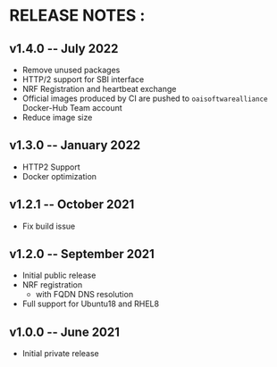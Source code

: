 # RELEASE NOTES : #

## v1.4.0 -- July 2022 ##

* Remove unused packages
* HTTP/2 support for SBI interface
* NRF Registration and heartbeat exchange
* Official images produced by CI are pushed to `oaisoftwarealliance` Docker-Hub Team account
* Reduce image size

## v1.3.0 -- January 2022 ##

* HTTP2 Support
* Docker optimization

## v1.2.1 -- October 2021 ##

* Fix build issue

## v1.2.0 -- September 2021 ##

* Initial public release
* NRF registration
  - with FQDN DNS resolution
* Full support for Ubuntu18 and RHEL8

## v1.0.0 -- June 2021 ##

* Initial private release
